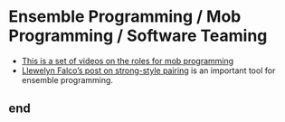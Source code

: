 # Ensemble Programming / Mob Programming / Software Teaming

* [This is a set of videos on the roles for mob programming](https://www.youtube.com/playlist?list=PLGME-VQ8iegjxFStr5EgOeXz6DxhGlvp3)
* [Llewelyn Falco’s post on strong-style pairing](https://llewellynfalco.blogspot.com/2014/06/llewellyns-strong-style-pairing.html) is an important tool for ensemble programming.

## end
